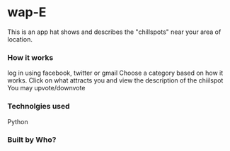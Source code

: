 # wap-E
This is an app hat shows and describes the "chillspots" near your area of location. 


<h3>How it works</h3>
log in using facebook, twitter or gmail
Choose a category based on how it works.
Click on what attracts you and view the description of the chiilspot
You may upvote/downvote

<h3>Technolgies used</h3>
Python

<h3>Built by Who?</h3>

